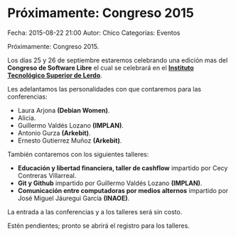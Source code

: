 Próximamente: Congreso 2015
==================================

Fecha: 2015-08-22 21:00
Autor:  Chico
Categorías: Eventos

Próximamente: Congreso 2015.

<!-- break -->

Los días 25 y 26 de septiembre estaremos celebrando una edición mas del **Congreso de Software Libre** el cual se celebrará en el **[Instituto Tecnológico Superior de Lerdo](http://itslerdo.edu.mx/)**.

Les adelantamos las personalidades con que contaremos para las conferencias:

* Laura Arjona **(Debian Women)**.
* Alicia.
* Guillermo Valdés Lozano **(IMPLAN)**.
* Antonio Gurza **(Arkebit)**.
* Ernesto Gutierrez Muñoz **(Arkebit)**.

También contaremos con los siguientes talleres:

* **Educación y libertad financiera, taller de cashflow** impartido por Cecy Contreras Villarreal.
* **Git y Github** impartido por Guillermo Valdés Lozano **(IMPLAN)**.
* **Comunicación entre computadoras por medios alternos** impartido por José Miguel Jáuregui García **(INAOE)**.

La entrada a las conferencias y a los talleres será sin costo.

Estén pendientes; pronto se abrirá el registro para los talleres.
